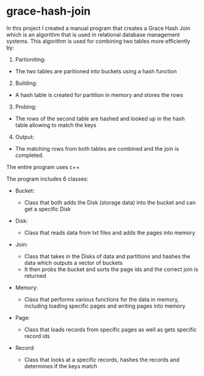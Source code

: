 # grace-hash-join

In this project I created a manual program that creates a Grace Hash Join which is an algorithm that is used in relational database management systems. This algorithm is used for combining two tables more efficiently by:

1. Partioniting:
- The two tables are paritioned into buckets using a hash function

2. Building:
- A hash table is created for partition in memory and stores the rows

3. Probing:
- The rows of the second table are hashed and looked up in the hash table allowing to match the keys

4. Output:
- The matching rows from both tables are combined and the join is completed.


The entire program uses c++

The program includes 6 classes:

  - Bucket:
    - Class that both adds the Disk (storage data) into the bucket and can get a specific Disk
   
  - Disk:
    - Class that reads data from txt files and adds the pages into memory
   
  - Join:
    - Class that takes in the Disks of data and partitions and hashes the data which outputs a vector of buckets
    - It then probs the bucket and sorts the page ids and the correct join is returned

  - Memory:
    - Class that performs various functions for the data in memory, including loading specific pages and writing pages into memory
    
  - Page:
    - Class that loads records from specific pages as well as gets specific record ids
   
  - Record:
    - Class that looks at a specific records, hashes the records and determines if the keys match  
